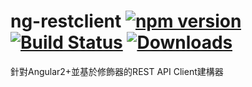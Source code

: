 ng-restclient [![npm version](https://badge.fury.io/js/ng-restclient.svg)](https://badge.fury.io/js/ng-restclient)
[![Build Status](https://travis-ci.org/XuPeiYao/ngRestClient.svg?branch=master)](https://travis-ci.org/XuPeiYao/ngRestClient) [![Downloads](https://img.shields.io/npm/dm/ng-restclient.svg)](https://www.npmjs.com/package/ng-restclient)
=====

針對Angular2+並基於修飾器的REST API Client建構器
